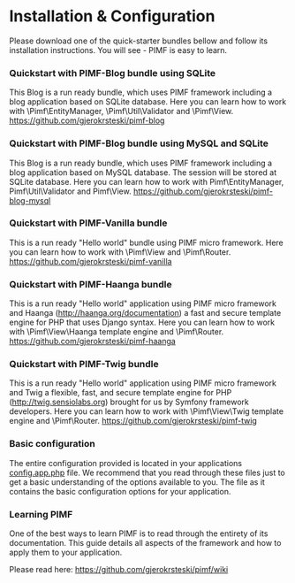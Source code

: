 # Installation & Configuration

Please download one of the quick-starter bundles bellow and follow its installation instructions. You will see - PIMF is easy to learn.

### Quickstart with PIMF-Blog bundle using SQLite
This Blog is a run ready bundle, which uses PIMF framework including a blog application based on SQLite database. Here you can learn how to work with \Pimf\EntityManager, \Pimf\Util\Validator and \Pimf\View. https://github.com/gjerokrsteski/pimf-blog

### Quickstart with PIMF-Blog bundle using MySQL and SQLite
This Blog is a run ready bundle, which uses PIMF framework including a blog application based on MySQL database. The session will be stored at SQLite database.
Here you can learn how to work with Pimf\EntityManager, Pimf\Util\Validator and Pimf\View. https://github.com/gjerokrsteski/pimf-blog-mysql

### Quickstart with PIMF-Vanilla bundle
This is a run ready "Hello world" bundle using PIMF micro framework. Here you can learn how to work with \Pimf\View and \Pimf\Router. https://github.com/gjerokrsteski/pimf-vanilla

### Quickstart with PIMF-Haanga bundle
This is a run ready "Hello world" application using PIMF micro framework and Haanga (http://haanga.org/documentation) a fast and secure template engine for PHP that uses Django syntax.
Here you can learn how to work with \Pimf\View\Haanga template engine and \Pimf\Router. https://github.com/gjerokrsteski/pimf-haanga

### Quickstart with PIMF-Twig bundle
This is a run ready "Hello world" application using PIMF micro framework and Twig a flexible, fast, and secure template
engine for PHP (http://twig.sensiolabs.org) brought for us by Symfony framework developers. Here you can learn how to work
with \Pimf\View\Twig template engine and \Pimf\Router. https://github.com/gjerokrsteski/pimf-twig


### Basic configuration
The entire configuration provided is located in your applications [config.app.php](https://github.com/gjerokrsteski/pimf-blog/blob/master/app/config.app.php) file. We recommend that you read through these files just to get a basic understanding of the options available to you. The file as it contains the basic configuration options for your application.

### Learning PIMF
One of the best ways to learn PIMF is to read through the entirety of its documentation. This guide details all aspects of the framework and how to apply them to your application.

Please read here: https://github.com/gjerokrsteski/pimf/wiki
